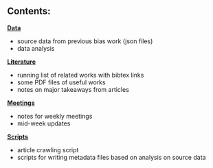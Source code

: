 ## Contents:

**[Data](Data/)**
- source data from previous bias work (json files)
- data analysis

**[Literature](Literature/)**
- running list of related works with bibtex links
- some PDF files of useful works
- notes on major takeaways from articles

**[Meetings](Meetings/)**
- notes for weekly meetings
- mid-week updates

**[Scripts](Scripts/)**
- article crawling script
- scripts for writing metadata files based on analysis on source data

